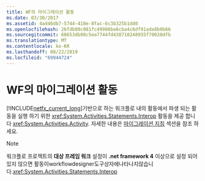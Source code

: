 ```yaml
---
title: WF의 마이그레이션 활동
ms.date: 03/30/2017
ms.assetid: 4ad46db7-5744-410e-8fac-6c3b325b1dd0
ms.openlocfilehash: 26fdb80c081fc49986be6cba4c6df91ade8b0b66
ms.sourcegitcommit: 68653db98c5ea7744fd438710248935f70020dfb
ms.translationtype: MT
ms.contentlocale: ko-KR
ms.lasthandoff: 08/22/2019
ms.locfileid: "69944724"
---
```

# <a name="migration-activity-in-wf"></a>WF의 마이그레이션 활동
[!INCLUDE[netfx_current_long](../../../includes/netfx-current-long-md.md)]기반으로 하는 워크플로 내의 활동에서 파생 되는 활동을 실행 하기 위한 <xref:System.Activities.Statements.Interop> 활동을 제공 합니다 <xref:System.Activities.Activity>. 자세한 내용은 [마이그레이션 지침](migration-guidance.md) 섹션을 참조 하세요.  
  
> [!NOTE]
> 워크플로 프로젝트의 **대상 프레임 워크** 설정이 **.net framework 4** 이상으로 설정 되어 있지 않으면 활동이workflowdesigner도구상자에나타나지않습니다.<xref:System.Activities.Statements.Interop>
